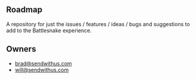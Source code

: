 Roadmap
---

A repository for just the issues / features / ideas / bugs and suggestions to add to the Battlesnake experience.

## Owners

- brad@sendwithus.com
- will@sendwithus.com
